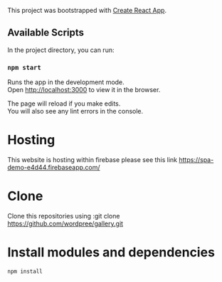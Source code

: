 This project was bootstrapped with [Create React App](https://github.com/facebook/create-react-app).

## Available Scripts

In the project directory, you can run:

### `npm start`

Runs the app in the development mode.<br>
Open [http://localhost:3000](http://localhost:3000) to view it in the browser.

The page will reload if you make edits.<br>
You will also see any lint errors in the console.

# Hosting

This website is hosting within firebase
please see this link https://spa-demo-e4d44.firebaseapp.com/

# Clone

Clone this repositories using :git clone https://github.com/wordpree/gallery.git

# Install modules and dependencies

`npm install`

